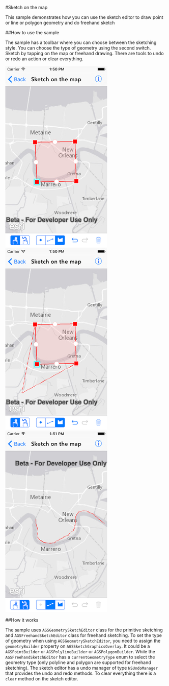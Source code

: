 #Sketch on the map

This sample demonstrates how you can use the sketch editor to draw point or line or polygon geometry and do freehand sketch

##How to use the sample

The sample has a toolbar where you can choose between the sketching style. You can choose the type of geometry using the second switch. Sketch by tapping on the map or freehand drawing. There are tools to undo or redo an action or clear everything.

![](image1.png)
![](image2.png)
![](image3.png)

##How it works

The sample uses `AGSGeometrySketchEditor` class for the primitive sketching and `AGSFreehandSketchEditor` class for freehand sketching. To set the type of geometry when using `AGSGeometrySketchEditor`, you need to assign the `geometryBuilder` property on `AGSSketchGraphicsOverlay`. It could be a `AGSPointBuilder` or `AGSPolylineBuilder` or `AGSPolygonBuilder`. While the `AGSFreehandSketchEditor` has a `currentGeometryType` enum to select the geometry type (only polyline and polygon are supported for freehand sketching). The sketch editor has a undo manager of type `NSUndoManager` that provides the undo and redo methods. To clear everything there is a `clear` method on the sketch editor.




